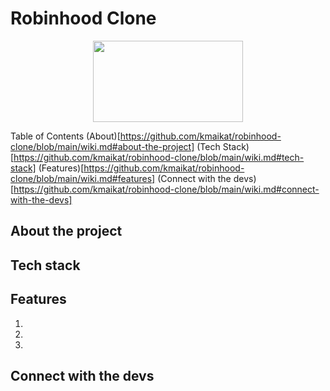 # Robinhood Clone 
<div align='center'>
 <image src="https://cdn.dribbble.com/users/1525393/screenshots/15425386/media/c11dce4f67e9d6620dbd6f047932c493.gif" width="240" height="130" >
</div>
 
 Table of Contents
(About)[https://github.com/kmaikat/robinhood-clone/blob/main/wiki.md#about-the-project]
(Tech Stack)[https://github.com/kmaikat/robinhood-clone/blob/main/wiki.md#tech-stack]
(Features)[https://github.com/kmaikat/robinhood-clone/blob/main/wiki.md#features]
(Connect with the devs)[https://github.com/kmaikat/robinhood-clone/blob/main/wiki.md#connect-with-the-devs]



## About the project
 
## Tech stack

## Features
1.
2.
3.

## Connect with the devs


